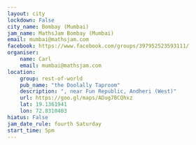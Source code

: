 ```yaml
---
layout: city                                           
lockdown: False
city_name: Bombay (Mumbai)
jam_name: MathsJam Bombay (Mumbai)
email: mumbai@mathsjam.com
facebook: https://www.facebook.com/groups/397952523593111/
organiser:
    name: Carl
    email: mumbai@mathsjam.com
location:
    group: rest-of-world
    pub_name: "the Doolally Taproom"
    description: ", near Fun Republic, Andheri (West)"
    url: https://goo.gl/maps/ADug7BCQhxz
    lat: 19.1361941
    lon: 72.8310403
hiatus: False
jam_date_rule: fourth Saturday
start_time: 5pm
---
```

